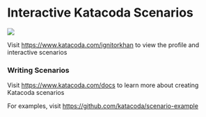 # Interactive Katacoda Scenarios

[![](http://shields.katacoda.com/katacoda/ignitorkhan/count.svg)](https://www.katacoda.com/ignitorkhan "Get your profile on Katacoda.com")

Visit https://www.katacoda.com/ignitorkhan to view the profile and interactive scenarios

### Writing Scenarios
Visit https://www.katacoda.com/docs to learn more about creating Katacoda scenarios

For examples, visit https://github.com/katacoda/scenario-example

